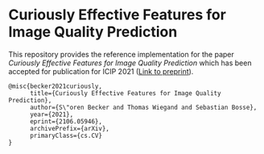 # Curiously Effective Features for Image Quality Prediction

This repository provides the reference implementation for the paper
*Curiously Effective Features for Image Quality Prediction*
which has been accepted for publication for ICIP 2021 ([Link to preprint](https://arxiv.org/abs/2106.05946)). 

```
@misc{becker2021curiously,
      title={Curiously Effective Features for Image Quality Prediction}, 
      author={S\"oren Becker and Thomas Wiegand and Sebastian Bosse},
      year={2021},
      eprint={2106.05946},
      archivePrefix={arXiv},
      primaryClass={cs.CV}
}
```

